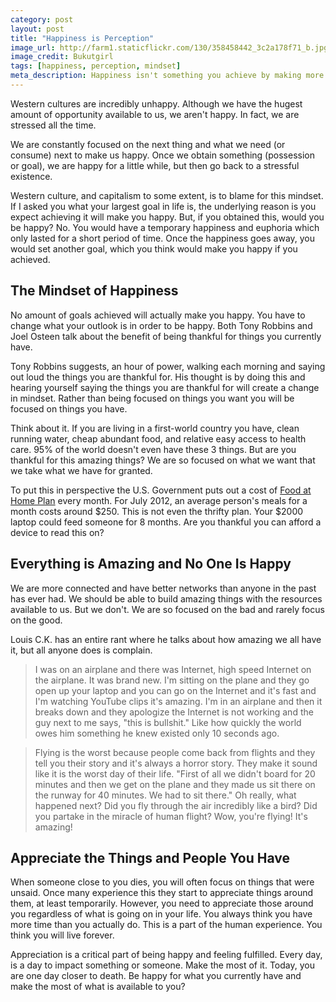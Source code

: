 ```yaml
---
category: post
layout: post
title: "Happiness is Perception"
image_url: http://farm1.staticflickr.com/130/358458442_3c2a178f71_b.jpg
image_credit: Bukutgirl
tags: [happiness, perception, mindset]
meta_description: Happiness isn't something you achieve by making more money or finding love. Happiness is your mental state.
---
```


Western cultures are incredibly unhappy. Although we have the hugest amount of opportunity available to us, we aren't happy. In fact, we are stressed all the time.

We are constantly focused on the next thing and what we need (or consume) next to make us happy. Once we obtain something (possession or goal), we are happy for a little while, but then go back to a stressful existence.

Western culture, and capitalism to some extent, is to blame for this mindset. If I asked you what your largest goal in life is, the underlying reason is you expect achieving it will make you happy. But, if you obtained this, would you be happy? No. You would have a temporary happiness and euphoria which only lasted for a short period of time. Once the happiness goes away, you would set another goal, which you think would make you happy if you achieved.

The Mindset of Happiness
----------------------------------

No amount of goals achieved will actually make you happy. You have to change what your outlook is in order to be happy. Both Tony Robbins and Joel Osteen talk about the benefit of being thankful for things you currently have.

Tony Robbins suggests, an hour of power, walking each morning and saying out loud the things you are thankful for. His thought is by doing this and hearing yourself saying the things you are thankful for will create a change in mindset. Rather than being focused on things you want you will be focused on things you have.

Think about it. If you are living in a first-world country you have, clean running water, cheap abundant food, and relative easy access to health care. 95% of the world doesn't even have these 3 things. But are you thankful for this amazing things? We are so focused on what we want that we take what we have for granted.

To put this in perspective the U.S. Government puts out a cost of [Food at Home Plan][food] every month. For July 2012, an average person's meals for a month costs around $250. This is not even the thrifty plan. Your $2000 laptop could feed someone for 8 months. Are you thankful you can afford a device to read this on?

Everything is Amazing and No One Is Happy
-------------------------------------------------------
We are more connected and have better networks than anyone in the past has ever had. We should be able to build amazing things with the resources available to us. But we don't. We are so focused on the bad and rarely focus on the good.

Louis C.K. has an entire rant where he talks about how amazing we all have it, but all anyone does is complain.

> I was on an airplane and there was Internet, high speed Internet on the airplane. It was brand new. I'm sitting on the plane and they go open up your laptop and you can go on the Internet and it's fast and I'm watching YouTube clips it's amazing. I'm in an airplane and then it breaks down and they apologize the Internet is not working and the guy next to me says, "this is bullshit." Like how quickly the world owes him something he knew existed only 10 seconds ago.

> Flying is the worst because people come back from flights and they tell you their story and it's always a horror story. They make it sound like it is the worst day of their life. "First of all we didn't board for 20 minutes and then we get on the plane and they made us sit there on the runway for 40 minutes. We had to sit there." Oh really, what happened next? Did you fly through the air incredibly like a bird? Did you partake in the miracle of human flight? Wow, you're flying! It's amazing!

Appreciate the Things and People You Have
-----------------------------------------

When someone close to you dies, you will often focus on things that were unsaid. Once many experience this they start to appreciate things around them, at least temporarily. However, you need to appreciate those around you regardless of what is going on in your life. You always think you have more time than you actually do. This is a part of the human experience. You think you will live forever.

Appreciation is a critical part of being happy and feeling fulfilled. Every day, is a day to impact something or someone. Make the most of it. Today, you are one day closer to death. Be happy for what you currently have and make the most of what is available to you?

[food]: http://www.cnpp.usda.gov/sites/default/files/usda_food_plans_cost_of_food/CostofFoodJul2014.pdf
